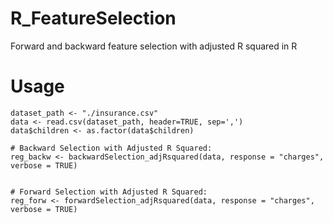 # R_FeatureSelection
Forward and backward feature selection with adjusted R squared in R


# Usage
```
dataset_path <- "./insurance.csv"
data <- read.csv(dataset_path, header=TRUE, sep=',')
data$children <- as.factor(data$children)

# Backward Selection with Adjusted R Squared:
reg_backw <- backwardSelection_adjRsquared(data, response = "charges", verbose = TRUE)


# Forward Selection with Adjusted R Squared:
reg_forw <- forwardSelection_adjRsquared(data, response = "charges", verbose = TRUE)
```

